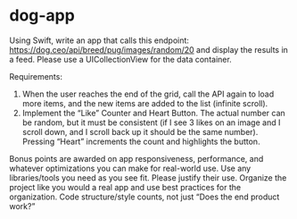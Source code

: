 # dog-app
Using Swift, write an app that calls this endpoint: https://dog.ceo/api/breed/pug/images/random/20 and display the results in a feed. Please use a UICollectionView for the data container. 

Requirements: 
1. When the user reaches the end of the grid, call the API again to load more items, and the new items are added to the list (infinite scroll).
2. Implement the “Like” Counter and Heart Button. The actual number can be random, but it must be consistent (if I see 3 likes on an image and I scroll down, and I scroll back up it should be the same number). Pressing “Heart” increments the count and highlights the button.

Bonus points are awarded on app responsiveness, performance, and whatever optimizations you can make for real-world use.
Use any libraries/tools you need as you see fit. Please justify their use. Organize the project like you would a real app and use best practices for the organization. Code structure/style counts, not just “Does the end product work?”
